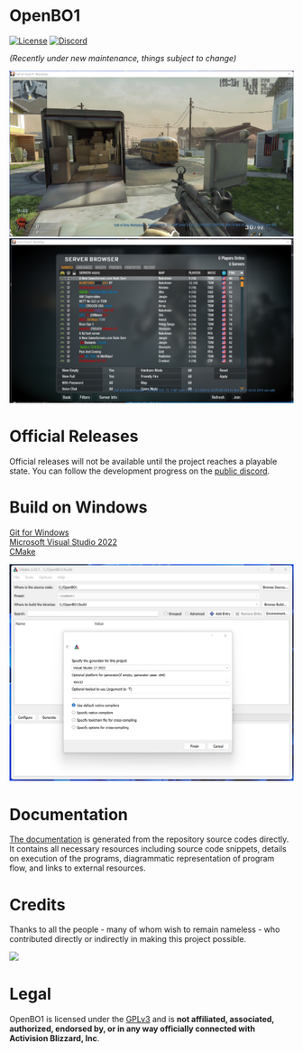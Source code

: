 # OpenBO1

[![License](https://img.shields.io/badge/License-GPLv3-blue)](LICENSE)
[![Discord](https://img.shields.io/discord/945737077776064532?color=%237289da&label=Discord&logo=discord&logoColor=white)](https://discord.gg/EhsacxezBp)

*(Recently under new maintenance, things subject to change)*

![alt text](docs/screenshots/2021-11-22.png "Call of Duty®: Black Ops")
![alt text](docs/screenshots/2021-11-12.png "Call of Duty®: Black Ops Servers Browser")

# Official Releases
Official releases will not be available until the project reaches a playable state. You can follow the development progress on the [public discord](https://discord.gg/EhsacxezBp).

# Build on Windows
[Git for Windows](https://git-scm.com/download/win)  
[Microsoft Visual Studio 2022](https://visualstudio.microsoft.com/fr/vs/)  
[CMake](https://cmake.org/)  

![alt text](docs/screenshots/2022-05-13.png "CMake 3.23.1")

# Documentation
[The documentation](https://openbo1.github.io/OpenBO1/) is generated from the repository source codes directly. It contains all necessary resources including source code snippets, details on execution of the programs, diagrammatic representation of program flow, and links to external resources.

# Credits
Thanks to all the people - many of whom wish to remain nameless - who contributed directly or indirectly in making this project possible.

<a href = "https://github.com/OpenBO1/OpenBO1/graphs/contributors">
  <img src = "https://contrib.rocks/image?repo=OpenBO1/OpenBO1"/>
</a>

# Legal
OpenBO1 is licensed under the [GPLv3](LICENSE.md) and is **not affiliated, associated, authorized, endorsed by, or in any way officially connected with Activision Blizzard, Inc**.
